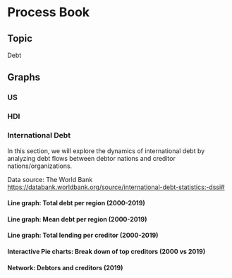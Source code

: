 # Process Book

## Topic
Debt 


## Graphs

### US

### HDI

### International Debt
In this section, we will explore the dynamics of international debt by analyzing debt flows between debtor nations and creditor nations/organizations.

Data source: The World Bank
https://databank.worldbank.org/source/international-debt-statistics:-dssi#


#### Line graph: Total debt per region (2000-2019)

#### Line graph: Mean debt per region (2000-2019)

#### Line graph: Total lending per creditor (2000-2019)

#### Interactive Pie charts: Break down of top creditors (2000 vs 2019)

#### Network: Debtors and creditors (2019)
